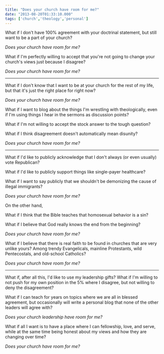 ```yaml
---
title: "Does your church have room for me?"
date: "2013-08-20T01:33:10.000"
tags: ['church','theology','personal']
---
```


What if I don't have 100% agreement with your doctrinal statement, but still want to be a part of your church?

_Does your church have room for me?_

What if I'm perfectly willing to accept that you're not going to change your church's views just because I disagree?

_Does your church have room for me?_

---

What if I don't know that I want to be at your church for the rest of my life, but that it's just the right place for right now?

_Does your church have room for me?_

What if I want to blog about the things I'm wrestling with theologically, even if I'm using things I hear in the sermons as discussion points?

What if I'm not willing to accept the stock answer to the tough question?

What if I think disagreement doesn't automatically mean disunity?

_Does your church have room for me?_

---

What if I'd like to publicly acknowledge that I don't always (or even usually) vote Republican?

What if I'd like to publicly support things like single-payer healthcare?

What if I want to say publicly that we shouldn't be demonizing the cause of illegal immigrants?

_Does your church have room for me?_

On the other hand,

What if I think that the Bible teaches that homosexual behavior is a sin?

What if I believe that God really knows the end from the beginning?

_Does your church have room for me?_

What if I believe that there is real faith to be found in churches that are very unlike yours? Among trendy Evangelicals, mainline Protestants, wild Pentecostals, and old-school Catholics?

_Does your church have room for me?_

---

What if, after all this, I'd like to use my leadership gifts? What if I'm willing to not push for my own position in the 5% where I disagree, but not willing to deny the disagreement?

What if I can teach for years on topics where we are all in blessed agreement, but occasionally will write a personal blog that none of the other leaders will agree with?

_Does your church leadership have room for me?_

What if all I want is to have a place where I can fellowship, love, and serve, while at the same time being honest about my views and how they are changing over time?

_Does your church have room for me?_

